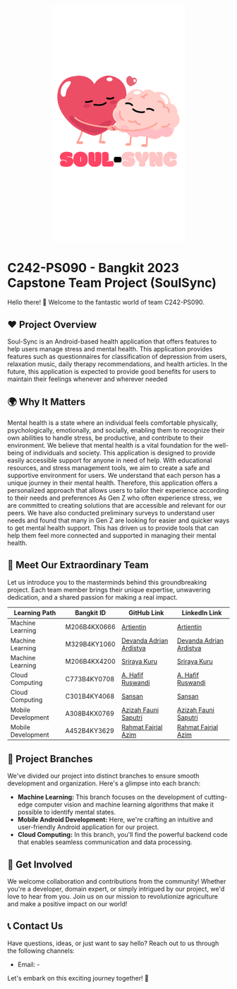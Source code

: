 <div align="center">
  <img src="app_logo.png" alt="Project Logo" width="300">
</div>

# C242-PS090 - Bangkit 2023 Capstone Team Project (SoulSync)

Hello there! 👋 Welcome to the fantastic world of team C242-PS090.

## ❤️ Project Overview

Soul-Sync is an Android-based health application that offers features to help users manage stress and mental health. This application provides features such as questionnaires for classification of depression from users, relaxation music, daily therapy recommendations, and health articles. In the future, this application is expected to provide good benefits for users to maintain their feelings whenever and wherever needed

## 🌍 Why It Matters

Mental health is a state where an individual feels comfortable physically, psychologically, emotionally, and socially, enabling them to recognize their own abilities to handle stress, be productive, and contribute to their environment.
We believe that mental health is a vital foundation for the well-being of individuals and society. This application is designed to provide easily accessible support for anyone in need of help. With educational resources, and stress management tools, we aim to create a safe and supportive environment for users.
We understand that each person has a unique journey in their mental health. Therefore, this application offers a personalized approach that allows users to tailor their experience according to their needs and preferences
As Gen Z who often experience stress, we are committed to creating solutions that are accessible and relevant for our peers. We have also conducted preliminary surveys to understand user needs and found that many in Gen Z are looking for easier and quicker ways to get mental health support. This has driven us to provide tools that can help them feel more connected and supported in managing their mental health.

## 👥 Meet Our Extraordinary Team

Let us introduce you to the masterminds behind this groundbreaking project. Each team member brings their unique expertise, unwavering dedication, and a shared passion for making a real impact.

| Learning Path                         | Bangkit ID    | GitHub Link                | LinkedIn Link                          |
|------------------------------|---------------|-----------------------|-----------------------------------|
| Machine Learning        | M206B4KX0666   | [Artientin](https://github.com/artientin) | [Artientin](https://www.linkedin.com/in/artientin/)      |
| Machine Learning             | M329B4KY1060   | [Devanda Adrian Ardistya](https://github.com/devandaadr0) | [Devanda Adrian Ardistya](https://www.linkedin.com/in/devandaadrian)      |
| Machine Learning      | M206B4KX4200   | [Sriraya Kuru](https://github.com/srirayakuru) | [Sriraya Kuru](https://www.linkedin.com/in/sriraya-kuru-796a11292/)      |
| Cloud Computing | C773B4KY0708   | [A. Hafif Ruswandi](https://github.com/hafifruswandi) | [A. Hafif Ruswandi](https://www.linkedin.com/in/hafifrd/)      |
| Cloud Computing    | C301B4KY4068   | [Sansan](https://github.com/sansan061100) | [Sansan](https://www.linkedin.com/in/san-san-89356a231/)      |
| Mobile Development      | A308B4KX0769   | [Azizah Fauni Saputri](https://github.com/azizahfauni) | [Azizah Fauni Saputri](https://www.linkedin.com/in/azizahfauni/)      |
| Mobile Development      | A452B4KY3629   | [Rahmat Fajrial Azim](https://github.com/rahmatfajrialazim) | [Rahmat Fajrial Azim](https://www.linkedin.com/in/rahmat-fajrial-azim-843a92340/)      |

## 🚀 Project Branches

We've divided our project into distinct branches to ensure smooth development and organization. Here's a glimpse into each branch:

- **Machine Learning:** This branch focuses on the development of cutting-edge computer vision and machine learning algorithms that make it possible to identify mental states.
- **Mobile Android Development:** Here, we're crafting an intuitive and user-friendly Android application for our project.
- **Cloud Computing:** In this branch, you'll find the powerful backend code that enables seamless communication and data processing.

## 🤝 Get Involved

We welcome collaboration and contributions from the community! Whether you're a developer, domain expert, or simply intrigued by our project, we'd love to hear from you. Join us on our mission to revolutionize agriculture and make a positive impact on our world!

## 📞 Contact Us

Have questions, ideas, or just want to say hello? Reach out to us through the following channels:

- Email: -

Let's embark on this exciting journey together! 🚀
